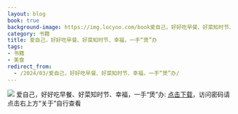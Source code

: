 ```yaml
---
layout: blog
book: true
background-image: https://img.locyoo.com/book爱自己，好好吃早餐、好菜知时节、幸福，一手“煲”办.jpg
category: 书籍
title: 爱自己，好好吃早餐、好菜知时节、幸福，一手“煲”办
tags:
- 书籍
- 美食
redirect_from:
  - /2024/03/爱自己，好好吃早餐、好菜知时节、幸福，一手“煲”办/
---
```

![](https://img.locyoo.com/book爱自己，好好吃早餐、好菜知时节、幸福，一手“煲”办.jpg)
爱自己，好好吃早餐、好菜知时节、幸福，一手“煲”办: <a name = "ref1" href="https://url18.ctfile.com/f/50983618-1055432881-c60233?p=3619">点击下载</a>，访问密码请点击右上方“关于”自行查看